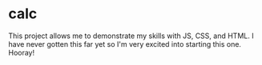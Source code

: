 # calc

This project allows me to demonstrate my skills with JS, CSS, and HTML. I have never gotten this far yet so I'm very excited into starting this one. Hooray!